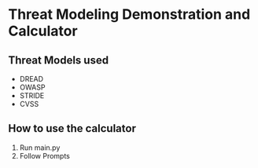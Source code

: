 # Threat Modeling Demonstration and Calculator
## Threat Models used
* DREAD
* OWASP
* STRIDE
* CVSS

## How to use the calculator
1. Run main.py
2. Follow Prompts
